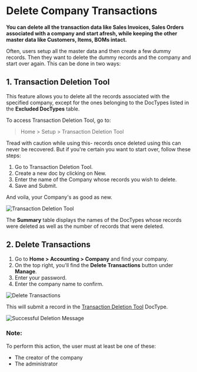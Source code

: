 <!-- add-breadcrumbs -->
# Delete Company Transactions

**You can delete all the transaction data like Sales Invoices, Sales Orders associated with a company and start afresh, while keeping the other master data like Customers, Items, BOMs intact.**

Often, users setup all the master data and then create a few dummy records. Then they want to delete the dummy records and the company and start over again. This can be done in two ways:

## 1. Transaction Deletion Tool

This feature allows you to delete all the records associated with the specified company, except for the ones belonging to the DocTypes listed in the **Excluded DocTypes** table. 

To access Transaction Deletion Tool, go to:
> Home > Setup > Transaction Deletion Tool

Tread with caution while using this- records once deleted using this can never be recovered. But if you're certain you want to start over, follow these steps:

1. Go to Transaction Deletion Tool.
1. Create a new doc by clicking on New.
1. Enter the name of the Company whose records you wish to delete.
1. Save and Submit.

And voila, your Company's as good as new.

![Transaction Deletion Tool](/docs/assets/img/setup/transaction-deletion-tool.png)

The **Summary** table displays the names of the DocTypes whose records were deleted as well as the number of records that were deleted.

## 2. Delete Transactions

1. Go to **Home > Accounting > Company** and find your company.
1. On the top right, you'll find the **Delete Transactions** button under **Manage**.
1. Enter your password.
1. Enter the company name to confirm. 

![Delete Transactions](/docs/assets/img/setup/delete-transactions-button.png)

This will submit a record in the [Transaction Deletion Tool](/docs/user/manual/en/setting-up/delete-company-transactions#1-transaction-deletion-tool) DocType.

![Successful Deletion Message](/docs/assets/img/setup/successful-deletion.png)

### Note: 

To perform this action, the user must at least be one of these:

* The creator of the company 
* The administrator
